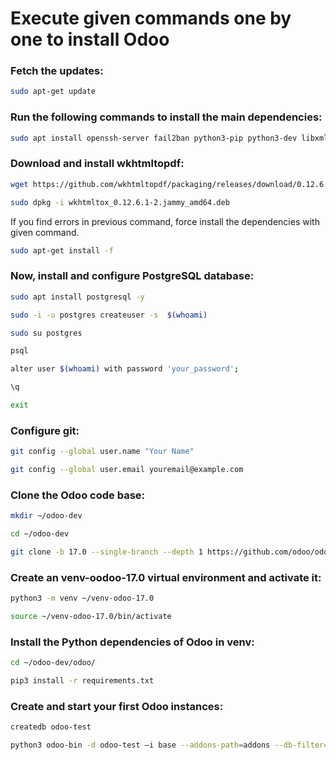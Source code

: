 # Execute given commands one by one to install Odoo

### Fetch the updates:
```bash
sudo apt-get update
```

### Run the following commands to install the main dependencies:
```bash
sudo apt install openssh-server fail2ban python3-pip python3-dev libxml2-dev libxslt1-dev zlib1g-dev libsasl2-dev libldap2-dev build-essential libssl-dev libffi-dev libmysqlclient-dev libpq-dev libjpeg8-dev liblcms2-dev libblas-dev libatlas-base-dev git curl python3-venv python3.10-venv fontconfig libxrender1 xfonts-75dpi xfonts-base -y
```

### Download and install wkhtmltopdf:

```bash
wget https://github.com/wkhtmltopdf/packaging/releases/download/0.12.6.1-2/wkhtmltox_0.12.6.1-2.jammy_amd64.deb
```

```bash
sudo dpkg -i wkhtmltox_0.12.6.1-2.jammy_amd64.deb
```

If you find errors in previous command, force install the dependencies with given command.

```bash
sudo apt-get install -f
```

### Now, install and configure PostgreSQL database:
```bash
sudo apt install postgresql -y
```

```bash
sudo -i -u postgres createuser -s  $(whoami)
```

```bash
sudo su postgres
```

```bash
psql
```

```bash
alter user $(whoami) with password 'your_password';
```


```bash
\q
```

```bash
exit
```

### Configure git:

```bash
git config --global user.name "Your Name"
```

```bash
git config --global user.email youremail@example.com
```

### Clone the Odoo code base:

```bash
mkdir ~/odoo-dev
```

```bash
cd ~/odoo-dev
```

```bash
git clone -b 17.0 --single-branch --depth 1 https://github.com/odoo/odoo.git
```

### Create an venv-oodoo-17.0 virtual environment and activate it:
```bash
python3 -m venv ~/venv-odoo-17.0
```

```bash
source ~/venv-odoo-17.0/bin/activate
```

### Install the Python dependencies of Odoo in venv:

```bash
cd ~/odoo-dev/odoo/
```

```bash
pip3 install -r requirements.txt
```

### Create and start your first Odoo instances:

```bash
createdb odoo-test
```

```bash
python3 odoo-bin -d odoo-test –i base --addons-path=addons --db-filter=odoo-test$
```
